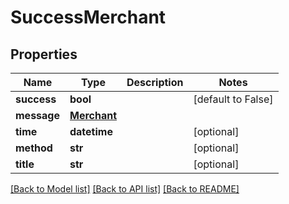 # SuccessMerchant

## Properties
Name | Type | Description | Notes
------------ | ------------- | ------------- | -------------
**success** | **bool** |  | [default to False]
**message** | [**Merchant**](Merchant.md) |  | 
**time** | **datetime** |  | [optional] 
**method** | **str** |  | [optional] 
**title** | **str** |  | [optional] 

[[Back to Model list]](../README.md#documentation-for-models) [[Back to API list]](../README.md#documentation-for-api-endpoints) [[Back to README]](../README.md)


